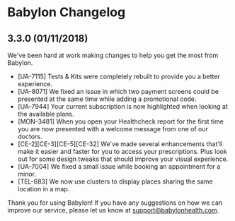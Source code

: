 # Babylon Changelog

## 3.3.0 (01/11/2018)

We've been hard at work making changes to help you get the most from Babylon.

- [UA-7115] Tests & Kits were completely rebuilt to provide you a better experience.
- [UA-8071] We fixed an issue in which two payment screens could be presented at the same time while adding a promotional code.
- [UA-7944] Your current subscription is now highlighted when looking at the available plans.
- [MON-3481] When you open your Healthcheck report for the first time you are now presented with a welcome message from one of our doctors.
- [CE-2][CE-3][CE-5][CE-32] We've made several enhancements that'll make it easier and faster for you to access your prescriptions. Plus look out for some design tweaks that should improve your visual experience.
- [UA-7004] We fixed a small issue while booking an appointment for a minor.
- [TEL-683] We now use clusters to display places sharing the same location in a map.

Thank you for using Babylon! If you have any suggestions on how we can improve our service, please let us know at support@babylonhealth.com.
